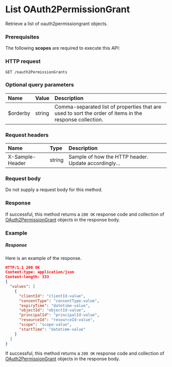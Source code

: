 # List OAuth2PermissionGrant

Retrieve a list of oauth2permissiongrant objects.
### Prerequisites
The following **scopes** are required to execute this API: 
### HTTP request
<!-- { "blockType": "ignored" } -->
```http
GET /oauth2PermissionGrants
```
### Optional query parameters
|Name|Value|Description|
|:---------------|:--------|:-------|
|$orderby|string|Comma-separated list of properties that are used to sort the order of items in the response collection.|

### Request headers
| Name       | Type | Description|
|:-----------|:------|:----------|
| X-Sample-Header  | string  | Sample of how the HTTP header. Update accordingly...|

### Request body
Do not supply a request body for this method.
### Response
If successful, this method returns a `200 OK` response code and collection of [OAuth2PermissionGrant](../resources/oauth2permissiongrant.md) objects in the response body.
### Example
##### Response
Here is an example of the response.
<!-- {
  "blockType": "response",
  "truncated": false,
  "@odata.type": "oauth2permissiongrants"
} -->
```json
HTTP/1.1 200 OK
Content-type: application/json
Content-length: 333
{
  "values": [
    {
      "clientId": "clientId-value",
      "consentType": "consentType-value",
      "expiryTime": "datetime-value",
      "objectId": "objectId-value",
      "principalId": "principalId-value",
      "resourceId": "resourceId-value",
      "scope": "scope-value",
      "startTime": "datetime-value"
    }
  ]
}
```
If successful, this method returns a `200 OK` response code and collection of [OAuth2PermissionGrant](../resources/oauth2permissiongrant.md) objects in the response body.

<!-- uuid: 2c1b0864-4c3d-4ad6-8652-22e1069aba8f
2015-10-16 09:34:55 UTC -->
<!-- {
  "type": "#page.annotation",
  "description": "List OAuth2PermissionGrant",
  "keywords": "",
  "section": "documentation",
  "tocPath": ""
}-->